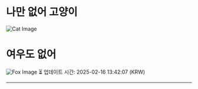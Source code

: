 
# 나만 없어 고양이

![Cat Image](https://cdn2.thecatapi.com/images/5m1.jpg)

# 여우도 없어
![Fox Image](https://randomfox.ca/images/79.jpg)
⏳ 업데이트 시간: 2025-02-16 13:42:07 (KRW)

---
